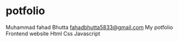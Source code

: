 # potfolio
 Muhammad fahad Bhutta 
 fahadbhutta5833@gmail.com
 My potfolio 
 Frontend website Html Css Javascript
